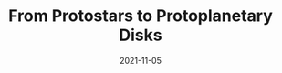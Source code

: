 ---
title: "From Protostars to Protoplanetary Disks"
date: 2021-11-05
publishdate: 2021-11-05
draft: true
---